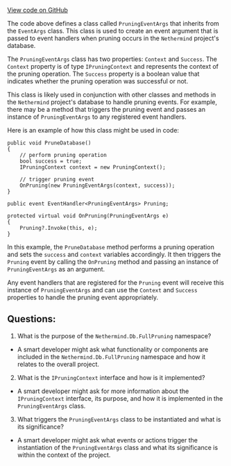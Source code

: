 [View code on GitHub](https://github.com/NethermindEth/nethermind/src/Nethermind/Nethermind.Db/FullPruning/PruningEventArgs.cs)

The code above defines a class called `PruningEventArgs` that inherits from the `EventArgs` class. This class is used to create an event argument that is passed to event handlers when pruning occurs in the `Nethermind` project's database. 

The `PruningEventArgs` class has two properties: `Context` and `Success`. The `Context` property is of type `IPruningContext` and represents the context of the pruning operation. The `Success` property is a boolean value that indicates whether the pruning operation was successful or not.

This class is likely used in conjunction with other classes and methods in the `Nethermind` project's database to handle pruning events. For example, there may be a method that triggers the pruning event and passes an instance of `PruningEventArgs` to any registered event handlers. 

Here is an example of how this class might be used in code:

```
public void PruneDatabase()
{
    // perform pruning operation
    bool success = true;
    IPruningContext context = new PruningContext();

    // trigger pruning event
    OnPruning(new PruningEventArgs(context, success));
}

public event EventHandler<PruningEventArgs> Pruning;

protected virtual void OnPruning(PruningEventArgs e)
{
    Pruning?.Invoke(this, e);
}
```

In this example, the `PruneDatabase` method performs a pruning operation and sets the `success` and `context` variables accordingly. It then triggers the `Pruning` event by calling the `OnPruning` method and passing an instance of `PruningEventArgs` as an argument.

Any event handlers that are registered for the `Pruning` event will receive this instance of `PruningEventArgs` and can use the `Context` and `Success` properties to handle the pruning event appropriately.
## Questions: 
 1. What is the purpose of the `Nethermind.Db.FullPruning` namespace?
- A smart developer might ask what functionality or components are included in the `Nethermind.Db.FullPruning` namespace and how it relates to the overall project.

2. What is the `IPruningContext` interface and how is it implemented?
- A smart developer might ask for more information about the `IPruningContext` interface, its purpose, and how it is implemented in the `PruningEventArgs` class.

3. What triggers the `PruningEventArgs` class to be instantiated and what is its significance?
- A smart developer might ask what events or actions trigger the instantiation of the `PruningEventArgs` class and what its significance is within the context of the project.